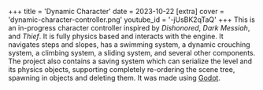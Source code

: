 +++
title = 'Dynamic Character'
date = 2023-10-22
[extra]
cover = 'dynamic-character-controller.png'
youtube_id = '-jUsBK2qTaQ'
+++
This is an in-progress character controller inspired by *Dishonored*, *Dark Messiah*, and *Thief*. It is fully physics based and interacts with the engine. It navigates steps and slopes, has a swimming system, a dynamic crouching system, a climbing system, a sliding system, and several other components. The project also contains a saving system which can serialize the level and its physics objects, supporting completely re-ordering the scene tree, spawning in objects and deleting them. It was made using [Godot](https://godotengine.org/).
